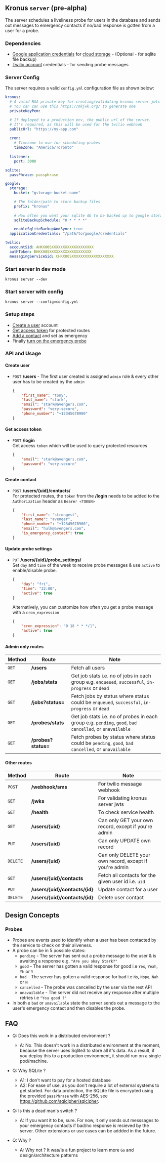 ## Kronus `server` (pre-alpha)

The server schedules a liveliness probe for users in the database and sends out messages to emergency contacts if no/bad response is gotten from a user for a probe.

### Dependencies
- [Google application credentials](https://cloud.google.com/iam/docs/creating-managing-service-accounts#iam-service-accounts-create-console) for [cloud storage](https://cloud.google.com/storage) - (Optional - for sqlite file backup)
- [Twilio account](https://www.twilio.com/) credentials - for sending probe messages

### Server Config
The server requires a valid `config.yml` configuration file as shown below:
```yml
kronus:
  # A valid RSA private key for creating/validating kronus server jwts
  # You can can use this https://mkjwk.org/ to generate one
  privateKeyPem:

  # If deployed to a production env, the public url of the server.
  # It's required, as this will be used for the twilio webhook 
  publicUrl: "https://my-app.com"
  
  cron:
    # Timezone to use for scheduling probes
    timeZone: "America/Toronto"
  
  listener:
    port: 3000

sqlite:
  passPhrase: passphrase

google:
  storage:
    bucket: "gstorage-bucket-name"

    # The folder/path to store backup files
    prefix: "kronus"
    
    # How often you want your sqlite db to be backed up to google storage in cron format
    sqliteBackupSchedule: "0 * * * *"

    enableSqliteBackupAndSync: true
  applicationCredentials: "/path/to/google/credentials"

twilio:
  accountSid: AHKX00SXXXXXXXXXXXXXXXXXXX
  authToken: BHKX00SXXXXXXXXXXXXXXXXXXX
  messagingServiceSid: CHKX00SXXXXXXXXXXXXXXXXXXX
```

### Start server in dev mode
```
kronus server --dev
```

### Start server with config
```
kronus server --config=config.yml
```

### Setup steps
- [Create a user](#create_user) account
- [Get access token](#get_access_token) for protected routes
- [Add a contact](#create_contact) and set as emergency
- Finally [turn on the emergency probe](#update_probe_settings)


### API and Usage

#### Create user
- `POST` **/users**  - The first user created is assigned `admin` role & every other user has to be created by the `admin`
  ```json
  {
      "first_name": "tony",
      "last_name": "stark",
      "email": "stark@avengers.com",
      "password": "very-secure",
      "phone_number": "+12345678900"
  }
  ```

#### Get access token
- `POST` **/login** <br/> Get access `token` which will be used to query protected resources 
  ```json
  {
      "email": "stark@avengers.com",
      "password": "very-secure"
  }
  ```

#### Create contact
- `POST` **/users/{uid}/contacts/** <br/> For protected routes, the `token` from the **/login** needs to be added to the `Authorization` header as `Bearer <TOKEN>`
  ```json
  {
      "first_name": "strongest",
      "last_name": "avenger",
      "phone_number": "+12345678900",
      "email": "hulk@avengers.com",
      "is_emergency_contact": true
  }
  ```

#### Update probe settings
- `PUT` **/users/{uid}/probe_settings/** <br/> Set `day` and `time` of the week to receive probe messages & use `active` to enable/disable probe.
  ```json
  {
      "day": "fri",
      "time": "22:00",
      "active": true
  }
  ```
  Alternatively, you can customize how often you get a probe message with a `cron_expression`
  ```json
  {
      "cron_expression": "0 18 * * */1",
      "active": true
  }
  ```

#### Admin only routes

  | Method | Route | Note |
  | --- | --- | --- |
  | `GET` | **/users** | Fetch all users |
  | `GET` | **/jobs/stats** | Get job stats i.e. no of jobs in each group e.g. `enqueued`, `successful`, `in-progress` or `dead` |
  | `GET` | **/jobs?status=** | Fetch jobs by status where status could be `enqueued`, `successful`, `in-progress` or `dead` |
  | `GET` | **/probes/stats** | Get job stats i.e. no of probes in each group e.g. `pending`, `good`, `bad` `cancelled`, or `unavailable`|
  | `GET` | **/probes?status=** | Fetch probes by status where status could be  `pending`, `good`, `bad` `cancelled`, or `unavailable` |

#### Other routes

  | Method | Route | Note |
  | --- | --- | --- |
  | `POST` | **/webhook/sms** | For twilio message webhook |
  | `GET` | **/jwks** | For validating kronus server jwts |
  | `GET` | **/health** | To check service health |
  | `GET` | **/users/{uid}**| Can only GET your own record, except if you're admin |
  | `PUT` |**/users/{uid}**| Can only UPDATE own record |
  | `DELETE` |**/users/{uid}**| Can only DELETE your own record, except if you're admin |
  | `GET` |**/users/{uid}/contacts**| Fetch all contacts for the given user id i.e. `uid` |
  | `PUT` |**/users/{uid}/contacts/{id}**| Update contact for a user |
  | `DELETE` |**/users/{uid}/contacts/{id}**| Delete user contact |

## Design Concepts
### Probes
- Probes are events used to identify when a user has been contacted by the service to check on their aliveness.
- A probe can be in 5 possible states: 
    - `pending` - The server has sent out a probe message to the user & is awaiting a response e.g. `"Are you okay Stark?"`
    - `good` - The server has gotten a valid response for good i.e `Yes`, `Yeah`, `Yh` or `Y`
    - `bad` - The server has gotten a valid response for bad i.e `No`, `Nope`, `Nah` or `N`
    - `cancelled` - The probe was cancelled by the user via the rest API
    - `unavailable` - The server did not receive any response after multiple retries i.e `"You good ?"`
- In both a `bad` or `unavailable` state the server sends out a message to the user's emergency contact and then disables the probe.

## FAQ
- Q: Does this work in a distributed environment ?
    - A: No. This doesn't work in a distributed environment at the moment, because the server uses Sqlite3 to store all it's data.
         As a result, if you deploy this to a production environment, it should run on a single pod/machine.

- Q: Why SQLite ?
    - A1: I don't want to pay for a hosted database
    - A2: For ease of use, as you don't require a lot of external systems to get started. For data protection, the SQLite file is encrypted using the provided `passPhrase` with AES-256, see https://github.com/sqlcipher/sqlcipher.

- Q: Is this a dead man's switch ?
    - A: If you want it to be, sure. For now, it only sends out messsages to your emergency contacts if bad/no response is recieved by the server. Other extensions or use cases can be addded in the future.

- Q: Why ?
    - A: Why not ? It was/is a fun project to learn more `Go` and design/architecture patterns
